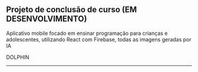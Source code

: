 ## Projeto de conclusão de curso (EM DESENVOLVIMENTO)

Aplicativo mobile focado em ensinar programação para crianças e adolescentes, utilizando React com Firebase, todas as imagens geradas por IA

DOLPHIN

--- 
